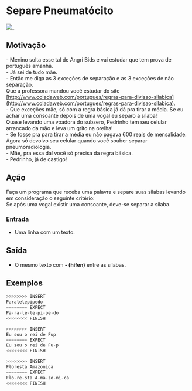 # Separe Pneumatócito

![_](cover.jpg)

## Motivação

\- Menino solta esse tal de Angri Bids e vai estudar que tem prova de português amanhã.  
\- Já sei de tudo mãe.  
\- Então me diga as 3 exceções de separação e as 3 exceções de não separação.  
Que a professora mandou você estudar do site [http://www.coladaweb.com/portugues/regras-para-divisao-silabica](http://www.coladaweb.com/portugues/regras-para-divisao-silabica).  
\- Que exceções mãe, só com a regra básica já dá pra tirar a média. Se eu achar uma consoante depois de uma vogal eu separo a sílaba!  
Quase levando uma voadora do subzero, Pedrinho tem seu celular arrancado da mão e leva um grito na orelha!  
\- Se fosse pra para tirar a média eu não pagava 600 reais de mensalidade.  
Agora só devolvo seu celular quando você souber separar pneumoradiologia.  
\- Mãe, pra essa daí você só precisa da regra básica.  
\- Pedrinho, já de castigo!

## Ação

Faça um programa que receba uma palavra e separe suas silabas levando em consideração o seguinte critério:  
Se após uma vogal existir uma consoante, deve-se separar a sílaba.

### Entrada

* Uma linha com um texto.

## Saída

* O mesmo texto com **- (hífen)** entre as sílabas.

## Exemplos

``` py
>>>>>>>> INSERT
Paralelepipedo
======== EXPECT
Pa-ra-le-le-pi-pe-do
<<<<<<<< FINISH
```

```py
>>>>>>>> INSERT
Eu sou o rei de Fup
======== EXPECT
Eu sou o rei de Fu-p
<<<<<<<< FINISH
```

```py
>>>>>>>> INSERT
Floresta Amazonica
======== EXPECT
Flo-re-sta A-ma-zo-ni-ca
<<<<<<<< FINISH
```
